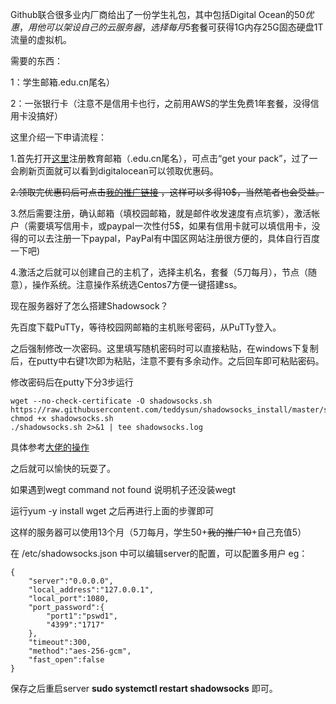 Github联合很多业内厂商给出了一份学生礼包，其中包括Digital Ocean的50$优惠，用他可以架设自己的云服务器，选择每月5$套餐可获得1G内存25G固态硬盘1T流量的虚拟机。

需要的东西：

1：学生邮箱.edu.cn尾名）

2：一张银行卡（注意不是信用卡也行，之前用AWS的学生免费1年套餐，没得信用卡没搞好）

这里介绍一下申请流程：

1.首先打开[这里](https://education.github.com/pack)注册教育邮箱（.edu.cn尾名），可点击“get your pack”，过了一会刷新页面就可以看到digitalocean可以领取优惠码。

~~2.领取完优惠码后可点击[我的推广链接](https://m.do.co/c/66488d35a0ca) ，这样可以多得10$，当然笔者也会受益。~~

3.然后需要注册，确认邮箱（填校园邮箱，就是邮件收发速度有点坑爹），激活帐户（需要填写信用卡，或paypal一次性付5$，如果有信用卡就可以填信用卡，没得的可以去注册一下paypal，PayPal有中国区网站注册很方便的，具体自行百度一下吧)

4.激活之后就可以创建自己的主机了，选择主机名，套餐（5刀每月），节点（随意），操作系统。注意操作系统选Centos7方便一键搭建ss。



现在服务器好了怎么搭建Shadowsock？

先百度下载PuTTy，等待校园网邮箱的主机账号密码，从PuTTy登入。

之后强制修改一次密码。这里填写随机密码时可以直接粘贴，在windows下复制后，在putty中右键1次即为粘贴，注意不要有多余动作。之后回车即可粘贴密码。

修改密码后在putty下分3步运行
```
wget --no-check-certificate -O shadowsocks.sh https://raw.githubusercontent.com/teddysun/shadowsocks_install/master/shadowsocks.sh
chmod +x shadowsocks.sh
./shadowsocks.sh 2>&1 | tee shadowsocks.log
```
具体参考[大佬的操作](https://teddysun.com/342.html)

之后就可以愉快的玩耍了。

如果遇到wegt command not found 说明机子还没装wegt

运行yum -y install wget 之后再进行上面的步骤即可

这样的服务器可以使用13个月（5刀每月，学生50+~~我的推广10~~+自己充值5）

在 /etc/shadowsocks.json 中可以编辑server的配置，可以配置多用户 eg：
```
{
    "server":"0.0.0.0",                                                                                                     
    "local_address":"127.0.0.1",
    "local_port":1080,
    "port_password":{         
		"port1":"pswd1",   
		"4399":"1717"
    },
    "timeout":300,
    "method":"aes-256-gcm",
    "fast_open":false
}
```
保存之后重启server
**sudo systemctl  restart shadowsocks**
即可。
